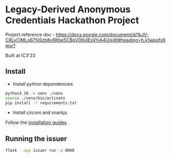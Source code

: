 # Legacy-Derived Anonymous Credentials Hackathon Project

Project reference doc - https://docs.google.com/document/d/1kJV-C8LyCIMLo675jSzb8v6Kbe5CBpV0Ib4EsVhiA4U/edit#heading=h.k1wppfx6wur1

Built at IC3'23

## Install

- Install python dependencies

```bash
python3.10 -m venv ./venv
source ./venv/bin/activate
pip install -r requirements.txt
```

- Install circom and snarkjs

Follow the [installation guides](https://docs.circom.io/getting-started/installation/).

## Running the issuer

```bash
flask --app issuer run -p 8000
```
